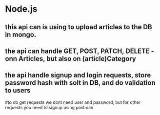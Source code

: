 # Node.js

## this api can is using to upload articles to the DB in mongo.
## the api can handle GET, POST, PATCH, DELETE - onn Articles, but also on (article)Category
## the api handle signup and login requests, store password hash with solt in DB, and do validation to users

#to  do get requests we dont need user and password, but for other requests you need to signup using postman
